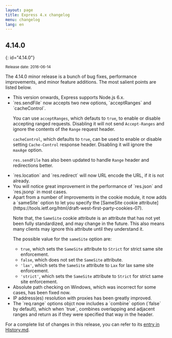```yaml
---
layout: page
title: Express 4.x changelog
menu: changelog
lang: en
---
```


## 4.14.0
{: id="4.14.0"}

<small>Release date: 2016-06-14</small>

The 4.14.0 minor release is a bunch of bug fixes, performance improvements, and minor feature additions. The most salient points are listed below.

<ul>
  <li markdown="1" class="changelog-item">
  This version onwards, Express supports Node.js 6.x.
  </li>

  <li markdown="1" class="changelog-item">
  `res.sendFile` now accepts two new options, `acceptRanges` and `cacheControl`.

  You can use `acceptRanges`, which defauts to `true`, to enable or disable accepting ranged requests. Disabling it will not send `Accept-Ranges` and ignore the contents of the `Range` request header.

  `cacheControl`, which defaults to `true`, can be used to enable or disable setting `Cache-Control` response header. Disabling it will ignore the `maxAge` option.

  `res.sendFile` has also been updated to handle `Range` header and redirections better.
  </li>

  <li markdown="1" class="changelog-item">
  `res.location` and `res.redirect` will now URL encode the URL, if it is not already.
  </li>

  <li markdown="1" class="changelog-item">
  You will notice great improvement in the performance of `res.json` and `res.jsonp` in most cases.
  </li>

  <li markdown="1" class="changelog-item">
  Apart from a number of improvements in the cookie module, it now adds a `sameSite` option to let you specify the [SameSite cookie attribute](https://tools.ietf.org/html/draft-west-first-party-cookies-07).

  Note that, the `SameSite` cookie attribute is an attribute that has not yet been fully standardized, and may change in the future. This also means many clients may ignore this attribute until they understand it.

  The possible value for the `sameSite` option are:

  - `true`, which sets the `SameSite` attribute to `Strict` for strict same site enforcement.
  - `false`, which does not set the `SameSite` attribute.
  - `'lax'`, which sets the `SameSite` attribute to `Lax` for lax same site enforcement.
  - `'strict'`, which sets the `SameSite` attribute to `Strict` for strict same site enforcement.
  </li>

  <li markdown="1" class="changelog-item">
  Absolute path checking on Windows, which was incorrect for some cases, has been fixed now.
  </li>

  <li markdown="1" class="changelog-item">
  IP address(es) resolution with proxies has been greatly improved.
  </li>

  <li markdown="1" class="changelog-item">
  The `req.range` options objct now includes a `combine` option (`false` by default), which when `true`, combines overlapping and adjacent ranges and return as if they were specified that way in the header.
  </li>
</ul>

For a complete list of changes in this release, you can refer to its [entry in History.md](https://github.com/expressjs/express/blob/master/History.md#4134--2016-06-14).
